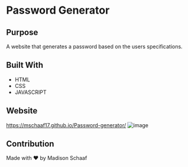 # Password Generator

## Purpose
A website that generates a password based on the users specifications. 

## Built With
* HTML
* CSS
* JAVASCRIPT

## Website
https://mschaaf17.github.io/Password-generator/
![image](https://user-images.githubusercontent.com/97362296/152716892-d4a64f9a-a168-4730-a6c8-0fef5eb29863.png)


## Contribution
Made with ❤️ by Madison Schaaf


